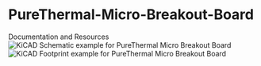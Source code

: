 # PureThermal-Micro-Breakout-Board 
Documentation and Resources
![KiCAD Schematic example for PureThermal Micro Breakout Board](https://github.com/griffin175/PureThermal-Micro-Breakout-Board/blob/main/Microbob-kicad-schematic.png?raw=true)
![KiCAD Footprint example for PureThermal Micro Breakout Board](https://github.com/griffin175/PureThermal-Micro-Breakout-Board/blob/main/Microbob-kicad-footprint.png?raw=true)
